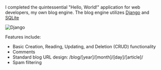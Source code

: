 I completed the quintessential "Hello, World!" application for web developers, my own blog engine. The blog engine utilizes [Django](http://www.djangoproject.com/) and [SQLite](http://www.sqlite.org/)

![Django](/img/django-logo.png)

Features include:

* Basic Creation, Reading, Updating, and Deletion (CRUD) functionality
* Comments
* Standard blog URL design: /blog/[year]/[month]/[day]/[article]/
* Spam filtering
